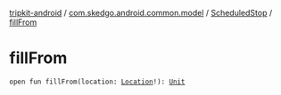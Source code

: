 [tripkit-android](../../index.md) / [com.skedgo.android.common.model](../index.md) / [ScheduledStop](index.md) / [fillFrom](./fill-from.md)

# fillFrom

`open fun fillFrom(location: `[`Location`](../-location/index.md)`!): `[`Unit`](https://kotlinlang.org/api/latest/jvm/stdlib/kotlin/-unit/index.html)